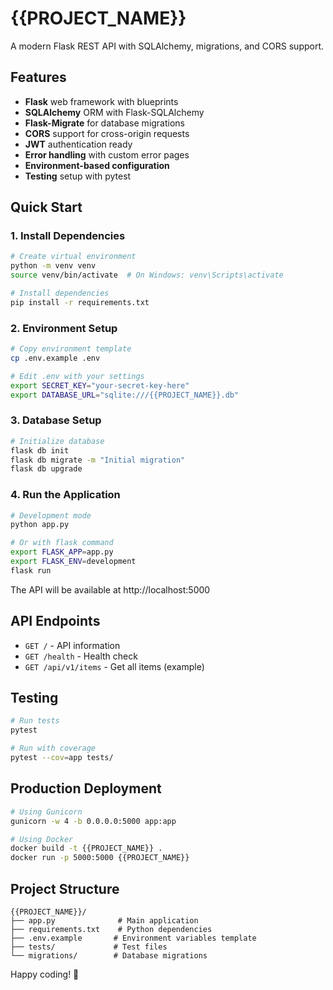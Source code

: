 # {{PROJECT_NAME}}

A modern Flask REST API with SQLAlchemy, migrations, and CORS support.

## Features

- **Flask** web framework with blueprints
- **SQLAlchemy** ORM with Flask-SQLAlchemy
- **Flask-Migrate** for database migrations
- **CORS** support for cross-origin requests
- **JWT** authentication ready
- **Error handling** with custom error pages
- **Environment-based configuration**
- **Testing** setup with pytest

## Quick Start

### 1. Install Dependencies

```bash
# Create virtual environment
python -m venv venv
source venv/bin/activate  # On Windows: venv\Scripts\activate

# Install dependencies
pip install -r requirements.txt
```

### 2. Environment Setup

```bash
# Copy environment template
cp .env.example .env

# Edit .env with your settings
export SECRET_KEY="your-secret-key-here"
export DATABASE_URL="sqlite:///{{PROJECT_NAME}}.db"
```

### 3. Database Setup

```bash
# Initialize database
flask db init
flask db migrate -m "Initial migration"
flask db upgrade
```

### 4. Run the Application

```bash
# Development mode
python app.py

# Or with flask command
export FLASK_APP=app.py
export FLASK_ENV=development
flask run
```

The API will be available at http://localhost:5000

## API Endpoints

- `GET /` - API information
- `GET /health` - Health check
- `GET /api/v1/items` - Get all items (example)

## Testing

```bash
# Run tests
pytest

# Run with coverage
pytest --cov=app tests/
```

## Production Deployment

```bash
# Using Gunicorn
gunicorn -w 4 -b 0.0.0.0:5000 app:app

# Using Docker
docker build -t {{PROJECT_NAME}} .
docker run -p 5000:5000 {{PROJECT_NAME}}
```

## Project Structure

```
{{PROJECT_NAME}}/
├── app.py              # Main application
├── requirements.txt    # Python dependencies  
├── .env.example       # Environment variables template
├── tests/             # Test files
└── migrations/        # Database migrations
```

Happy coding! 🚀